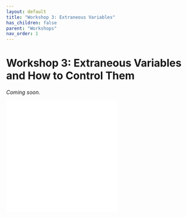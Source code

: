 ```yaml
---
layout: default
title: "Workshop 3: Extraneous Variables"
has_children: false
parent: "Workshops"
nav_order: 1
---
```


# Workshop 3: Extraneous Variables and How to Control Them

_Coming soon._

![creating new file]({{site.baseurl}}/assets/workshops/da-ws-week3.pdf)
![creating new file]({{site.baseurl}}/assets/workshops/da-ws-week3b.pdf)
